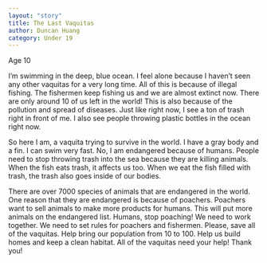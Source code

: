 ```yaml
---
layout: "story"
title: The Last Vaquitas
author: Duncan Huang
category: Under 19
---
```

Age 10

I’m swimming in the deep, blue ocean. I feel alone because I haven’t seen any other vaquitas for a very long time. All of this is because of illegal fishing. The fishermen keep fishing us and we are almost extinct now. There are only around 10 of us left in the world! This is also because of the pollution and spread of diseases. Just like right now, I see a ton of trash right in front of me. I also see people throwing plastic bottles in the ocean right now. 

So here I am, a vaquita trying to survive in the world. I have a gray body and a fin. I can swim very fast. No, I am endangered because of humans. People need to stop throwing trash into the sea because they are killing animals. When the fish eats trash, it affects us too. When we eat the fish filled with trash, the trash also goes inside of our bodies. 

There are over 7000 species of animals that are endangered in the world. One reason that they are endangered is because of poachers. Poachers want to sell animals to make more products for humans. This will put more animals on the endangered list. Humans, stop poaching! We need to work together. We need to set rules for poachers and fishermen. Please, save all of the vaquitas. Help bring our population from 10 to 100. Help us build homes and keep a clean habitat. All of the vaquitas need your help! Thank you!